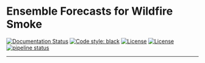 # Ensemble Forecasts for Wildfire Smoke

[![Documentation Status](https://readthedocs.org/projects/smoke/badge/?version=latest)](https://smoke.readthedocs.io/en/latest/?badge=latest)
[![Code style: black](https://img.shields.io/badge/code%20style-black-000000.svg)](https://github.com/psf/black)
[![License](https://img.shields.io/badge/license-Apache%202-cb2533.svg)](https://opensource.org/licenses/Apache-2.0)
[![License](https://img.shields.io/badge/python-3.7+-blue.svg)](https://docs.python.org/3.8/)
[![pipeline status](https://gitlab.math.ubc.ca/smoke/smoke/badges/master/pipeline.svg)](https://gitlab.math.ubc.ca/smoke/smoke/commits/master)
___
